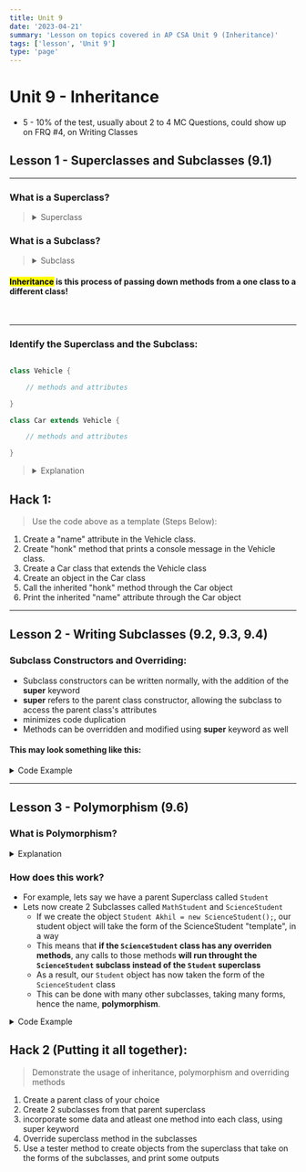 ```yaml
---
title: Unit 9
date: '2023-04-21'
summary: 'Lesson on topics covered in AP CSA Unit 9 (Inheritance)'
tags: ['lesson', 'Unit 9']
type: 'page'
---
```


<script>
	import Runnable from '$components/Runnable.svelte';
	import unit9super from './code/unit9super.java?raw';
  import unit9polymorphism from './code/unit9polymorphism.java?raw';
</script>

# Unit 9 - Inheritance

- 5 - 10% of the test, usually about 2 to 4 MC Questions, could show up on FRQ #4, on Writing Classes

## Lesson 1 - Superclasses and Subclasses (9.1)

---

### What is a Superclass?

<blockquote>
<details>
<summary>Superclass</summary>
A <strong>superclass</strong> is a class, just like any other Java class, but is used as a <strong>source for methods and attributes to be used in another class</strong>.
</details>
</blockquote>

### What is a Subclass?

<blockquote>
<details>
<summary>Subclass</summary>
A <strong>subclass</strong> is a class, just like any other Java class, but it <strong>inherits methods and attributes from a superclass</strong>.
</details>
</blockquote>

#### <mark>Inheritance</mark> is this process of passing down methods from a one class to a different class!

<br>

---

### Identify the Superclass and the Subclass:

```java

class Vehicle {

    // methods and attributes

}

class Car extends Vehicle {

    // methods and attributes

}

```

<blockquote>

<details>
<summary>Explanation</summary>
The <strong>Car</strong> class is a <strong>subclass</strong>, <mark>EXTENDING</mark> the attributes and methods of the <strong>Vehicle superclass</strong>
</details>

</blockquote>

## Hack 1:

> Use the code above as a template (Steps Below):

1. Create a "name" attribute in the Vehicle class.
2. Create "honk" method that prints a console message in the Vehicle class.
3. Create a Car class that extends the Vehicle class
4. Create an object in the Car class
5. Call the inherited "honk" method through the Car object
6. Print the inherited "name" attribute through the Car object

---

## Lesson 2 - Writing Subclasses (9.2, 9.3, 9.4)

### Subclass Constructors and Overriding:

- Subclass constructors can be written normally, with the addition of the **super** keyword
- **super** refers to the parent class constructor, allowing the subclass to access the parent class's attributes
- minimizes code duplication
- Methods can be overridden and modified using **super** keyword as well

#### This may look something like this:

<details>
<summary>Code Example</summary>

<Runnable code={unit9super} lang={'java'} title={'Super Keyword Example'}/>

</details>

---

## Lesson 3 - Polymorphism (9.6)

### What is Polymorphism?

<details>
<summary>Explanation</summary>

- Its a big word, but its quite simple
- It literally means "_having multiple forms_"
- How it translates to computer science:
  - Polymorphism allows you to **access objects of different types through the same superclass**

</details>

### How does this work?

- For example, lets say we have a parent Superclass called `Student`
- Lets now create 2 Subclasses called `MathStudent` and `ScienceStudent`
  - If we create the object `Student Akhil = new ScienceStudent();`, our student object will take the form of the ScienceStudent "template", in a way
  - This means that **if the `ScienceStudent` class has any overriden methods**, any calls to those methods **will run throught the `ScienceStudent` subclass instead of the `Student` superclass**
  - As a result, our `Student` object has now taken the form of the `ScienceStudent` class
  - This can be done with many other subclasses, taking many forms, hence the name, **polymorphism**.

<details>
<summary>Code Example</summary>

<Runnable code={unit9polymorphism} lang={'java'} title={'Polymorphism Example'}/>

</details>

## Hack 2 (Putting it all together):

> Demonstrate the usage of inheritance, polymorphism and overriding methods

1. Create a parent class of your choice
2. Create 2 subclasses from that parent superclass
3. incorporate some data and atleast one method into each class, using super keyword
4. Override superclass method in the subclasses
5. Use a tester method to create objects from the superclass that take on the forms of the subclasses, and print some outputs
